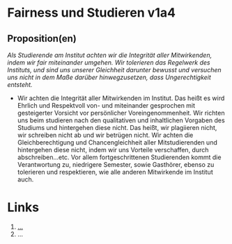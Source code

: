 <!---
   NAME - The NAME of this project is:
ethos

  FILE - The FILENAME of the current file is:
/v1a4.md

  CREATION - This project was CREATED on:
2017-01-28-16:15:00 UTC

  MODIFICATION - This project was last MODIFIED on:
2017-01-28-16:15:00 UTC

  VERSION - The current VERSION of this project is:
<git-commit-hash>-2017-01-28-16:15:00 UTC

  CREATOR(S) - This project was CREATED by:
Michael Czechowski, Martin Maga

  CONTACT - You can CONTACT the creator(s) or developer(s) of this project at:
E-Mail: mail@martinmaga.de

  COPYRIGHT - The COPYRIGHT holder of this project is:
COPYRIGHT (c) 2016 Martin Maga

  LICENSE - This project is LICENSED under the following license:
Martin Maga 2016 CC BY-SA 4.0 https://creativecommons.org

  SUBFILE – This is a SUBFILE! For more INFORMATION on this project go to:
/README.md
--->

# Fairness und Studieren v1a4
## Proposition(en)

*Als Studierende am Institut achten wir die Integrität aller Mitwirkenden, indem wir fair miteinander umgehen. Wir tolerieren das Regelwerk des Instituts, und sind uns unserer Gleichheit darunter bewusst und versuchen uns nicht in dem Maße darüber hinwegzusetzen, dass Ungerechtigkeit entsteht.*

* Wir achten die Integrität aller Mitwirkenden im Institut. Das heißt es wird Ehrlich und Respektvoll von- und miteinander gesprochen mit gesteigerter Vorsicht vor persönlicher Voreingenommenheit. 
Wir richten uns beim studieren nach den qualitativen und inhaltlichen Vorgaben des Studiums und hintergehen diese nicht.
Das heißt, wir plagiieren nicht, wir schreiben nicht ab und wir betrügen nicht. Wir achten die Gleichberechtigung und Chancengleichheit aller Mitstudierenden und hintergehen diese nicht, indem wir uns Vorteile verschaffen, durch abschreiben...etc.
Vor allem fortgeschrittenen Studierenden kommt die Verantwortung zu, niedrigere Semester, sowie Gasthörer, ebenso zu tolerieren und respektieren, wie alle anderen Mitwirkende im Institut auch.






# Links
  1. […](…)
  2. …
